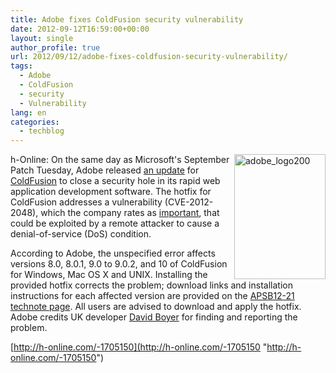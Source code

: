 ```yaml
---
title: Adobe fixes ColdFusion security vulnerability
date: 2012-09-12T16:59:00+00:00
layout: single
author_profile: true
url: 2012/09/12/adobe-fixes-coldfusion-security-vulnerability/
tags:
  - Adobe
  - ColdFusion
  - security
  - Vulnerability
lang: en
categories: 
  - techblog
---
```

<a href="http://lh3.ggpht.com/-LkAOX83bLic/UFC4RXoJK-I/AAAAAAAAHZQ/A9AKnnXql7k/s1600-h/adobe_logo200.jpg" target="_blank"><img title="adobe_logo200" border="0" alt="adobe_logo200" align="right" src="http://lh4.ggpht.com/-wQJsWLa234c/UFC4WzswABI/AAAAAAAAHaY/aQCGESlRA0I/adobe_logo200_thumb.jpg?imgmax=800" width="146" height="200" /></a>h-Online: On the same day as Microsoft's September Patch Tuesday, Adobe released [an update](http://blogs.adobe.com/psirt/2012/09/security-update-released-for-coldfusion-10-and-earlier-apsb12-21.html) for [ColdFusion](http://www.adobe.com/products/coldfusion-family.html) to close a security hole in its rapid web application development software. The hotfix for ColdFusion addresses a vulnerability (CVE-2012-2048), which the company rates as [important](http://www.adobe.com/support/security/severity_ratings.html), that could be exploited by a remote attacker to cause a denial-of-service (DoS) condition. 

According to Adobe, the unspecified error affects versions 8.0, 8.0.1, 9.0 to 9.0.2, and 10 of ColdFusion for Windows, Mac OS X and UNIX. Installing the provided hotfix corrects the problem; download links and installation instructions for each affected version are provided on the [APSB12-21 technote page](http://helpx.adobe.com/coldfusion/kb/coldfusion-security-hotfix-apsb12-21.html). All users are advised to download and apply the hotfix. Adobe credits UK developer [David Boyer](http://misterdai.yougeezer.co.uk/) for finding and reporting the problem. 

[http://h-online.com/-1705150](http://h-online.com/-1705150 "http://h-online.com/-1705150")